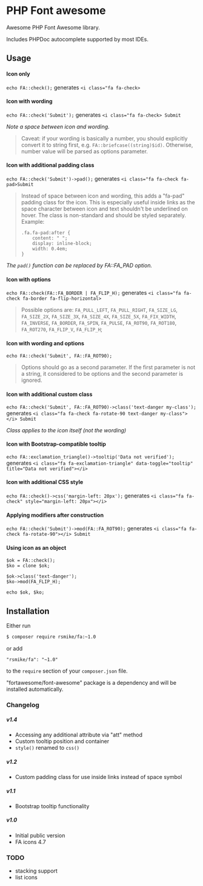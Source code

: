 # PHP Font awesome

Awesome PHP Font Awesome library. 

Includes PHPDoc autocomplete supported by most IDEs.

## Usage

#### Icon only
`echo FA::check();` generates `<i class="fa fa-check>`

#### Icon with wording
`echo FA::check('Submit');` generates `<i class="fa fa-check> Submit` 

*Note a space between icon and wording.*

>Caveat: if your wording is basically a number, you should explicitly convert it to string first, e.g. `FA::briefcase((string)$id)`. Otherwise, number value will be parsed as options parameter.

#### Icon with additional padding class
`echo FA::check('Submit')->pad();` generates `<i class="fa fa-check fa-pad>Submit`

>Instead of space between icon and wording, this adds a "fa-pad" padding class for the icon. This is especially useful inside links as the space character between icon and text shouldn't be underlined on hover. The class is non-standard and should be styled separately. Example:
>
>```
>.fa.fa-pad:after {
>     content: " ";
>     display: inline-block;
>     width: 0.4em;
>}
>```

*The `pad()` function can be replaced by FA::FA_PAD option.*

#### Icon with options 
`echo FA::check(FA::FA_BORDER | FA_FLIP_H);`  generates `<i class="fa fa-check fa-border fa-flip-horizontal>`

>Possible options are: `FA_PULL_LEFT`, `FA_PULL_RIGHT`, `FA_SIZE_LG`, `FA_SIZE_2X`, `FA_SIZE_3X`, `FA_SIZE_4X`, `FA_SIZE_5X`, `FA_FIX_WIDTH`, `FA_INVERSE`, `FA_BORDER`, `FA_SPIN`, `FA_PULSE`, `FA_ROT90`, `FA_ROT180`, `FA_ROT270`, `FA_FLIP_V`, `FA_FLIP_H`;

#### Icon with wording and options
`echo FA::check('Submit', FA::FA_ROT90);`

>Options should go as a second parameter. If the first parameter is not a string, it considered to be options and the second parameter is ignored.

#### Icon with additional custom class
`echo FA::check('Submit', FA::FA_ROT90)->class('text-danger my-class');` generates `<i class="fa fa-check fa-rotate-90 text-danger my-class"></i> Submit`

*Class applies to the icon itself (not the wording)*

#### Icon with Bootstrap-compatible tooltip
`echo FA::exclamation_triangle()->tooltip('Data not verified');` generates `<i class="fa fa-exclamation-triangle" data-toggle="tooltip" title="Data not verified"></i>`

#### Icon with additional CSS style
`echo FA::check()->css('margin-left: 20px');` generates `<i class="fa fa-check" style="margin-left: 20px"></i>`

#### Applying modifiers after construction
`echo FA::check('Submit')->mod(FA::FA_ROT90);` generates `<i class="fa fa-check fa-rotate-90"></i> Submit`

#### Using icon as an object

```
$ok = FA::check();
$ko = clone $ok;

$ok->class('text-danger');
$ko->mod(FA_FLIP_H);

echo $ok, $ko;
```

## Installation

Either run
```bash
$ composer require rsmike/fa:~1.0
```

or add
```
"rsmike/fa": "~1.0"
```
to the `require` section of your `composer.json` file.

"fortawesome/font-awesome" package is a dependency and will be installed automatically.

### Changelog
##### v1.4
* Accessing any additional attribute via "att" method
* Custom tooltip position and container
* `style()` renamed to `css()`

##### v1.2
* Custom padding class for use inside links instead of space symbol

##### v1.1
* Bootstrap tooltip functionality

##### v1.0
* Initial public version
* FA icons 4.7 

### TODO

 * stacking support
 * list icons
